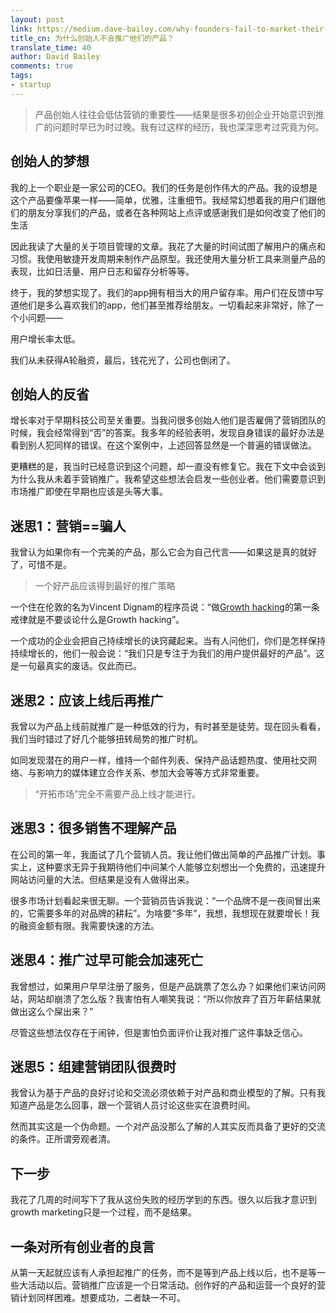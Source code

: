 ```yaml
---
layout: post
link: https://medium.dave-bailey.com/why-founders-fail-to-market-their-products-f7c15935c81#.dkde3ohe9
title_cn: 为什么创始人不会推广他们的产品？
translate_time: 40
author: David Bailey
comments: true
tags:
- startup
---
```


> 产品创始人往往会低估营销的重要性——结果是很多初创企业开始意识到推广的问题时早已为时过晚。我有过这样的经历，我也深深思考过究竟为何。

## 创始人的梦想

我的上一个职业是一家公司的CEO。我们的任务是创作伟大的产品。我的设想是这个产品要像苹果一样——简单，优雅，注重细节。我经常幻想着我的用户们跟他们的朋友分享我们的产品，或者在各种网站上点评或感谢我们是如何改变了他们的生活

因此我读了大量的关于项目管理的文章。我花了大量的时间试图了解用户的痛点和习惯。我使用敏捷开发周期来制作产品原型。我还使用大量分析工具来测量产品的表现，比如日活量、用户日志和留存分析等等。

终于，我的梦想实现了。我们的app拥有相当大的用户留存率。用户们在反馈中写道他们是多么喜欢我们的app，他们甚至推荐给朋友。一切看起来非常好，除了一个小问题——

用户增长率太低。

我们从未获得A轮融资，最后，钱花光了，公司也倒闭了。

## 创始人的反省

增长率对于早期科技公司至关重要。当我问很多创始人他们是否雇佣了营销团队的时候，我会经常得到“否”的答案。我多年的经验表明，发现自身错误的最好办法是看到别人犯同样的错误。在这个案例中，上述回答显然是一个普遍的错误做法。

更糟糕的是，我当时已经意识到这个问题，却一直没有修复它。我在下文中会谈到为什么我从未着手营销推广。我希望这些想法会启发一些创业者。他们需要意识到市场推广即使在早期也应该是头等大事。

## 迷思1：营销==骗人

我曾认为如果你有一个完美的产品，那么它会为自己代言——如果这是真的就好了，可惜不是。

> 一个好产品应该得到最好的推广策略

一个住在伦敦的名为Vincent Dignam的程序员说：“做[Growth hacking](https://en.wikipedia.org/wiki/Growth_hacking)的第一条戒律就是不要谈论什么是Growth hacking”。

一个成功的企业会把自己持续增长的诀窍藏起来。当有人问他们，你们是怎样保持持续增长的，他们一般会说：“我们只是专注于为我们的用户提供最好的产品”。这是一句最真实的废话。仅此而已。

## 迷思2：应该上线后再推广

我曾以为产品上线前就推广是一种低效的行为，有时甚至是徒劳。现在回头看看，我们当时错过了好几个能够扭转局势的推广时机。

如同发现潜在的用户一样，维持一个邮件列表、保持产品话题热度、使用社交网络、与影响力的媒体建立合作关系、参加大会等等方式非常重要。

> “开拓市场”完全不需要产品上线才能进行。

## 迷思3：很多销售不理解产品

在公司的第一年，我面试了几个营销人员。我让他们做出简单的产品推广计划。事实上，这种要求无异于我期待他们中间某个人能够立刻想出一个免费的，迅速提升网站访问量的大法。但结果是没有人做得出来。

很多市场计划看起来很无聊。一个营销员告诉我说：“一个品牌不是一夜间冒出来的，它需要多年的对品牌的耕耘”。为啥要“多年”，我想，我想现在就要增长！我的融资金额有限。我需要快速的方法。

## 迷思4：推广过早可能会加速死亡

我曾想过，如果用户早早注册了服务，但是产品跳票了怎么办？如果他们来访问网站，网站却崩溃了怎么版？我害怕有人嘲笑我说：“所以你放弃了百万年薪结果就做出这么个屎出来？”

尽管这些想法仅存在于闹钟，但是害怕负面评价让我对推广这件事缺乏信心。

## 迷思5：组建营销团队很费时

我曾认为基于产品的良好讨论和交流必须依赖于对产品和商业模型的了解。只有我知道产品是怎么回事，跟一个营销人员讨论这些实在浪费时间。

然而其实这是一个伪命题。一个对产品没那么了解的人其实反而具备了更好的交流的条件。正所谓旁观者清。

## 下一步

我花了几周的时间写下了我从这份失败的经历学到的东西。很久以后我才意识到growth marketing只是一个过程，而不是结果。

## 一条对所有创业者的良言

从第一天起就应该有人承担起推广的任务，而不是等到产品上线以后，也不是等一些大活动以后。营销推广应该是一个日常活动。创作好的产品和运营一个良好的营销计划同样困难。想要成功，二者缺一不可。